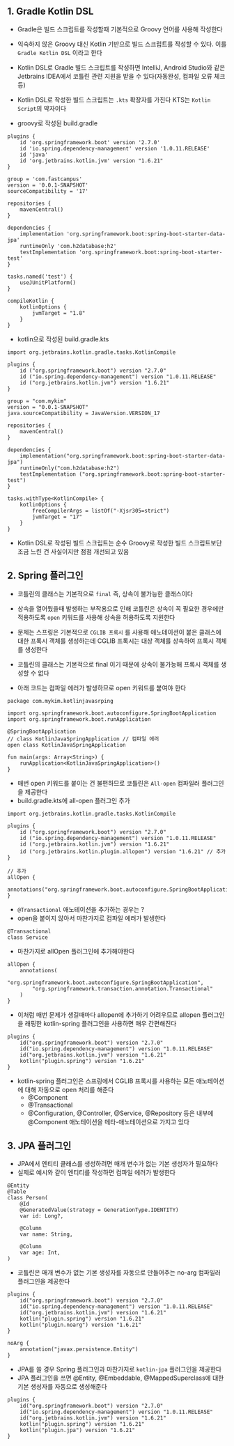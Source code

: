 ## 1. Gradle Kotlin DSL

- Gradle은 빌드 스크립트를 작성할때 기본적으로 Groovy 언어를 사용해 작성한다
- 익숙하지 않은 Groovy 대신 Kotlin 기반으로 빌드 스크립트를 작성할 수 있다. 이를 `Gradle Kotlin DSL` 이라고 한다
- Kotlin DSL로 Gradle 빌드 스크립트를 작성하면 IntelliJ, Android Studio와 같은 Jetbrains IDEA에서 코틀린 관련 지원을 받을 수 있다(자동완성, 컴파일 오류 체크 등)
- Kotlin DSL로 작성한 빌드 스크립트는 `.kts` 확장자를 가진다 KTS는 `Kotlin Script`의 약자이다

- groovy로 작성된 build.gradle
```
plugins {
    id 'org.springframework.boot' version '2.7.0'
    id 'io.spring.dependency-management' version '1.0.11.RELEASE'
    id 'java'
    id 'org.jetbrains.kotlin.jvm' version "1.6.21"
}

group = 'com.fastcampus'
version = '0.0.1-SNAPSHOT'
sourceCompatibility = '17'

repositories {
    mavenCentral()
}

dependencies {
    implementation 'org.springframework.boot:spring-boot-starter-data-jpa'
    runtimeOnly 'com.h2database:h2'
    testImplementation 'org.springframework.boot:spring-boot-starter-test'
}

tasks.named('test') {
    useJUnitPlatform()
}

compileKotlin {
    kotlinOptions {
        jvmTarget = "1.8"
    }
}
```

- kotlin으로 작성된 build.gradle.kts
```
import org.jetbrains.kotlin.gradle.tasks.KotlinCompile

plugins {
    id ("org.springframework.boot") version "2.7.0"
    id ("io.spring.dependency-management") version "1.0.11.RELEASE"
    id ("org.jetbrains.kotlin.jvm") version "1.6.21"
}

group = "com.mykim"
version = "0.0.1-SNAPSHOT"
java.sourceCompatibility = JavaVersion.VERSION_17

repositories {
    mavenCentral()
}

dependencies {
    implementation("org.springframework.boot:spring-boot-starter-data-jpa")
    runtimeOnly("com.h2database:h2")
    testImplementation ("org.springframework.boot:spring-boot-starter-test")
}

tasks.withType<KotlinCompile> {
    kotlinOptions {
        freeCompilerArgs = listOf("-Xjsr305=strict")
        jvmTarget = "17"
    }
}
```
- Kotlin DSL로 작성된 빌드 스크립트는 순수 Groovy로 작성한 빌드 스크립트보단 조금 느린 건 사실이지만 점점 개선되고 있음



## 2. Spring 플러그인
- 코틀린의 클래스는 기본적으로 `final` 즉, 상속이 불가능한 클래스이다
- 상속을 열어뒀을때 발생하는 부작용으로 인해 코틀린은 상속이 꼭 필요한 경우에만 적용하도록 `open` 키워드를 사용해 상속을 허용하도록 지원한다
- 문제는 스프링은 기본적으로 `CGLIB 프록시` 를 사용해 애노테이션이 붙은 클래스에 대한 프록시 객체를 생성하는데 CGLIB 프록시는 대상 객체를 상속하여 프록시 객체를 생성한다
- 코틀린의 클래스는 기본적으로 final 이기 때문에 상속이 불가능해 프록시 객체를 생성할 수 없다

- 아래 코드는 컴파일 에러가 발생하므로 open 키워드를 붙여야 한다
```
package com.mykim.kotlinjavasrping

import org.springframework.boot.autoconfigure.SpringBootApplication
import org.springframework.boot.runApplication

@SpringBootApplication
// class KotlinJavaSpringApplication // 컴파일 에러 
open class KotlinJavaSpringApplication

fun main(args: Array<String>) {
    runApplication<KotlinJavaSpringApplication>()
}
```

- 매번 open 키워드를 붙이는 건 불편하므로 코틀린은  `All-open` 컴파일러 플러그인을 제공한다
- build.gradle.kts에 all-open 플러그인 추가
```
import org.jetbrains.kotlin.gradle.tasks.KotlinCompile

plugins {
    id ("org.springframework.boot") version "2.7.0"
    id ("io.spring.dependency-management") version "1.0.11.RELEASE"
    id ("org.jetbrains.kotlin.jvm") version "1.6.21"
    id ("org.jetbrains.kotlin.plugin.allopen") version "1.6.21" // 추가
}

// 추가
allOpen {
    annotations("org.springframework.boot.autoconfigure.SpringBootApplication")
}
```

- `@Transactional` 애노테이션을 추가하는 경우는 ?
- open을 붙이지 않아서 마찬가지로 컴파일 에러가 발생한다
```
@Transactional
class Service
```

- 마찬가지로 allOpen 플러그인에 추가해야한다
```
allOpen {
    annotations(
        "org.springframework.boot.autoconfigure.SpringBootApplication",
        "org.springframework.transaction.annotation.Transactional"
    )
}
```

- 이처럼 매번 문제가 생길때마다 allopen에 추가하기 어려우므로 allopen 플러그인을 래핑한 kotlin-spring 플러그인을 사용하면 매우 간편해진다
```
plugins {
    id("org.springframework.boot") version "2.7.0"
    id("io.spring.dependency-management") version "1.0.11.RELEASE"
    id("org.jetbrains.kotlin.jvm") version "1.6.21"
    kotlin("plugin.spring") version "1.6.21"
}
```
- kotlin-spring 플러그인은 스프링에서 CGLIB 프록시를 사용하는 모든 애노테이션에 대해 자동으로 open 처리를 해준다
    - @Component
    - @Transactional
    - @Configuration, @Controller, @Service, @Repository 등은 내부에 @Component 애노테이션을 메타-애노테이션으로 가지고 있다


## 3. JPA 플러그인
- JPA에서 엔티티 클래스를 생성하려면 매개 변수가 없는 기본 생성자가 필요하다
- 실제로 예시와 같이 엔티티를 작성하면 컴파일 에러가 발생한다
```
@Entity
@Table
class Person(
    @Id
    @GeneratedValue(strategy = GenerationType.IDENTITY)
    var id: Long?,

    @Column
    var name: String,

    @Column
    var age: Int,
)
```

- 코틀린은 매개 변수가 없는 기본 생성자를 자동으로 만들어주는 no-arg 컴파일러 플러그인을 제공한다
```
plugins {
    id("org.springframework.boot") version "2.7.0"
    id("io.spring.dependency-management") version "1.0.11.RELEASE"
    id("org.jetbrains.kotlin.jvm") version "1.6.21"
    kotlin("plugin.spring") version "1.6.21"
    kotlin("plugin.noarg") version "1.6.21"
}

noArg {
    annotation("javax.persistence.Entity")
}
```

- JPA를 쓸 경우 Spring 플러그인과 마찬가지로 `kotlin-jpa` 플러그인을 제공한다
- JPA 플러그인을 쓰면 @Entity, @Embeddable, @MappedSuperclass에 대한 기본 생성자를 자동으로 생성해준다
```
plugins {
    id("org.springframework.boot") version "2.7.0"
    id("io.spring.dependency-management") version "1.0.11.RELEASE"
    id("org.jetbrains.kotlin.jvm") version "1.6.21"
    kotlin("plugin.spring") version "1.6.21"
    kotlin("plugin.jpa") version "1.6.21"
}
```

